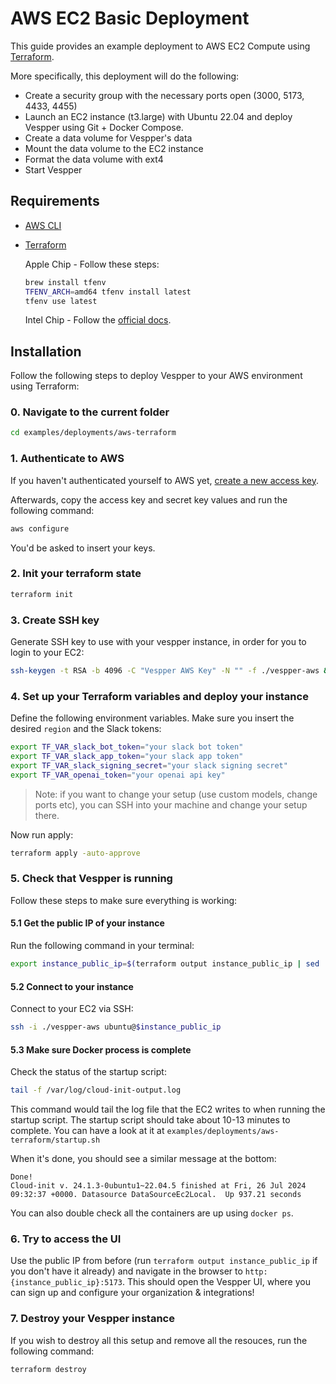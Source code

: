 # AWS EC2 Basic Deployment

This guide provides an example deployment to AWS EC2 Compute using [Terraform](https://www.terraform.io/).

More specifically, this deployment will do the following:

- Create a security group with the necessary ports open (3000, 5173, 4433, 4455)
- Launch an EC2 instance (t3.large) with Ubuntu 22.04 and deploy Vespper using Git + Docker Compose.
- Create a data volume for Vespper's data
- Mount the data volume to the EC2 instance
- Format the data volume with ext4
- Start Vespper

## Requirements

- [AWS CLI](https://docs.aws.amazon.com/cli/latest/userguide/getting-started-install.html)
- [Terraform](https://www.terraform.io/)

  Apple Chip - Follow these steps:

  ```bash
  brew install tfenv
  TFENV_ARCH=amd64 tfenv install latest
  tfenv use latest
  ```

  Intel Chip - Follow the [official docs](https://developer.hashicorp.com/terraform/tutorials/aws-get-started/install-cli#install-terraform).

## Installation

Follow the following steps to deploy Vespper to your AWS environment using Terraform:

### 0. Navigate to the current folder

```bash
cd examples/deployments/aws-terraform
```

### 1. Authenticate to AWS

If you haven't authenticated yourself to AWS yet, [create a new access key](https://docs.aws.amazon.com/IAM/latest/UserGuide/id_root-user_manage_add-key.html).

Afterwards, copy the access key and secret key values and run the following command:

```bash
aws configure
```

You'd be asked to insert your keys.

### 2. Init your terraform state

```bash
terraform init
```

### 3. Create SSH key

Generate SSH key to use with your vespper instance, in order for you to login to your EC2:

```bash
ssh-keygen -t RSA -b 4096 -C "Vespper AWS Key" -N "" -f ./vespper-aws && chmod 400 ./vespper-aws
```

### 4. Set up your Terraform variables and deploy your instance

Define the following environment variables. Make sure you insert the desired `region` and the Slack tokens:

```bash
export TF_VAR_slack_bot_token="your slack bot token"
export TF_VAR_slack_app_token="your slack app token"
export TF_VAR_slack_signing_secret="your slack signing secret"
export TF_VAR_openai_token="your openai api key"
```

> Note: if you want to change your setup (use custom models, change ports etc), you can SSH into your machine and change your setup there.

Now run apply:

```bash
terraform apply -auto-approve
```

### 5. Check that Vespper is running

Follow these steps to make sure everything is working:

#### 5.1 Get the public IP of your instance

Run the following command in your terminal:

```bash
export instance_public_ip=$(terraform output instance_public_ip | sed 's/"//g')
```

#### 5.2 Connect to your instance

Connect to your EC2 via SSH:

```bash
ssh -i ./vespper-aws ubuntu@$instance_public_ip
```

#### 5.3 Make sure Docker process is complete

Check the status of the startup script:

```bash
tail -f /var/log/cloud-init-output.log
```

This command would tail the log file that the EC2 writes to when running the startup script.
The startup script should take about 10-13 minutes to complete. You can have a look at it at `examples/deployments/aws-terraform/startup.sh`

When it's done, you should see a similar message at the bottom:

```
Done!
Cloud-init v. 24.1.3-0ubuntu1~22.04.5 finished at Fri, 26 Jul 2024 09:32:37 +0000. Datasource DataSourceEc2Local.  Up 937.21 seconds
```

You can also double check all the containers are up using `docker ps`.

### 6. Try to access the UI

Use the public IP from before (run `terraform output instance_public_ip` if you don't have it already) and navigate in the browser to `http:{instance_public_ip}:5173`. This should open the Vespper UI, where you can sign up and configure your organization & integrations!

### 7. Destroy your Vespper instance

If you wish to destroy all this setup and remove all the resouces, run the following command:

```bash
terraform destroy
```
